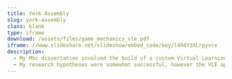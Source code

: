 ```yaml
---
title: York Assembly
slug: york-assembly
class: blank
type: iframe
download: /assets/files/game_mechanics_vle.pdf
iframe: //www.slideshare.net/slideshow/embed_code/key/l4h4Y3XLrpyvrx
description:
  - My MSc dissertation involved the build of a custom Virtual Learning Environment (VLE) and an experiment with 107 undergraduate students to measure the effect game mechanics had on participation and engagement.
  - My research hypotheses were somewhat successful, however the VLE app I made was well received and remained in use after research had ended.
---
```


